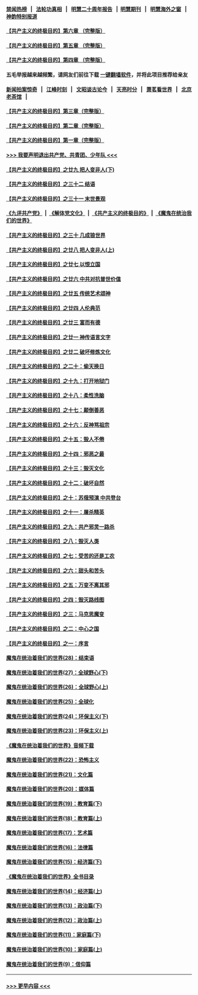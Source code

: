#### [禁闻热榜](热点新闻.md?=0)  &nbsp;&nbsp;|&nbsp;&nbsp; [法轮功真相](https://github.com/gfw-breaker/truth/blob/master/README.md?=0) &nbsp;&nbsp;|&nbsp;&nbsp; [明慧二十周年报告](https://github.com/gfw-breaker/mh-reports/blob/master/README.md?=0) &nbsp;&nbsp;|&nbsp;&nbsp;[明慧期刊](https://github.com/gfw-breaker/mh-qikan) &nbsp;&nbsp;|&nbsp;&nbsp; [明慧海外之窗](https://github.com/gfw-breaker/mh-news/blob/master/README.md?=0) &nbsp;&nbsp;|&nbsp;&nbsp; [神韵特别报道](https://github.com/gfw-breaker/mh-news/blob/master/shenyun.md?=0)
#### [【共产主义的终极目的】第六章 （完整版）](../pages/nsc422/n11428913.md?t=03040602) 
#### [【共产主义的终极目的】第五章 （完整版）](../pages/nsc422/n11428912.md?t=03040602) 
#### [【共产主义的终极目的】第四章 （完整版）](../pages/nsc422/n11428907.md?t=03040602) 
#### 五毛举报越来越频繁，请网友们前往下载 [一键翻墙软件](https://github.com/gfw-breaker/ssr-accounts)，并将此项目推荐给亲友
#### [新闻拍案惊奇](https://github.com/gfw-breaker/banned-news/blob/master/pages/link4.md) &nbsp;&nbsp;|&nbsp;&nbsp; [江峰时刻](https://github.com/gfw-breaker/banned-news/blob/master/pages/link4.md) &nbsp;&nbsp;|&nbsp;&nbsp; [文昭谈古论今](https://github.com/gfw-breaker/banned-news/blob/master/pages/link4.md) &nbsp;&nbsp;|&nbsp;&nbsp; [天亮时分](https://github.com/gfw-breaker/banned-news/blob/master/pages/link4.md) &nbsp;&nbsp;|&nbsp;&nbsp; [萧茗看世界](https://github.com/gfw-breaker/banned-news/blob/master/pages/link4.md) &nbsp;&nbsp;|&nbsp;&nbsp; [北京老茶馆](https://github.com/gfw-breaker/banned-news/blob/master/pages/link4.md) &nbsp;&nbsp;|&nbsp;&nbsp; 
#### [【共产主义的终极目的】第三章（完整版）](../pages/nsc422/n11428848.md?t=03040602) 
#### [【共产主义的终极目的】第二章（完整版）](../pages/nsc422/n11428831.md?t=03040602) 
#### [【共产主义的终极目的】第一章（完整版）](../pages/nsc422/n11417651.md?t=03040602) 
#### [>>> 我要声明退出共产党、共青团、少年队 <<<](https://github.com/begood0513/goodnews/blob/master/quit/letter.md) 
#### [【共产主义的终极目的】之廿九 把人变非人(下)](../pages/nsc422/n11344140.md?t=03040602) 
#### [【共产主义的终极目的】之三十二 结语](../pages/nsc422/n11360535.md?t=03040602) 
#### [【共产主义的终极目的】之三十一 末世景观](../pages/nsc422/n11351129.md?t=03040602) 
#### [《九评共产党》](https://github.com/begood0513/9ping.md/blob/master/README.md) &nbsp;|&nbsp; [《解体党文化》](../../../../jtdwh.md/blob/master/README.md)  &nbsp;|&nbsp; [《共产主义的终极目的》](../../../../gczydzjmd.md/blob/master/README.md) &nbsp;|&nbsp; [《魔鬼在统治我们的世界》](../../../../mgztzwmdsj.md/blob/master/README.md) 
#### [【共产主义的终极目的】之三十 几成狼世界](../pages/nsc422/n11348280.md?t=03040602) 
#### [【共产主义的终极目的】之廿八 把人变非人(上)](../pages/nsc422/n11340492.md?t=03040602) 
#### [【共产主义的终极目的】之廿七 以恨立国](../pages/nsc422/n11336944.md?t=03040602) 
#### [【共产主义的终极目的】之廿六 中共对抗普世价值](../pages/nsc422/n11324785.md?t=03040602) 
#### [【共产主义的终极目的】之廿五 传统艺术颂神](../pages/nsc422/n11296396.md?t=03040602) 
#### [【共产主义的终极目的】之廿四 人伦典范](../pages/nsc422/n11296397.md?t=03040602) 
#### [【共产主义的终极目的】之廿三 富而有德](../pages/nsc422/n11283598.md?t=03040602) 
#### [【共产主义的终极目的】之廿一 神传语言文字](../pages/nsc422/n11263265.md?t=03040602) 
#### [【共产主义的终极目的】之廿二 破坏修炼文化](../pages/nsc422/n11245728.md?t=03040602) 
#### [【共产主义的终极目的】之二十：偷天换日](../pages/nsc422/n11238846.md?t=03040602) 
#### [【共产主义的终极目的】之十九：打开地狱门](../pages/nsc422/n11206376.md?t=03040602) 
#### [【共产主义的终极目的】之十八：柔性洗脑](../pages/nsc422/n11199994.md?t=03040602) 
#### [【共产主义的终极目的】之十七：颠倒善恶](../pages/nsc422/n11179782.md?t=03040602) 
#### [【共产主义的终极目的】之十六：反神骂祖宗](../pages/nsc422/n11166798.md?t=03040602) 
#### [【共产主义的终极目的】之十五：毁人不倦](../pages/nsc422/n11166792.md?t=03040602) 
#### [【共产主义的终极目的】之十四：邪恶之最](../pages/nsc422/n11150249.md?t=03040602) 
#### [【共产主义的终极目的】之十三：毁灭文化](../pages/nsc422/n11135227.md?t=03040602) 
#### [【共产主义的终极目的】之十二：破坏自然](../pages/nsc422/n11135214.md?t=03040602) 
#### [【共产主义的终极目的】之十：苏俄预演 中共登台](../pages/nsc422/n11118424.md?t=03040602) 
#### [【共产主义的终极目的】之十一：屠杀精英](../pages/nsc422/n11118442.md?t=03040602) 
#### [【共产主义的终极目的】之九：共产邪灵一路杀](../pages/nsc422/n11114139.md?t=03040602) 
#### [【共产主义的终极目的】之八：毁灭人类](../pages/nsc422/n11108503.md?t=03040602) 
#### [【共产主义的终极目的】之七：受苦的还是工农](../pages/nsc422/n11101809.md?t=03040602) 
#### [【共产主义的终极目的】之六：甜头和苦头](../pages/nsc422/n11096971.md?t=03040602) 
#### [【共产主义的终极目的】之五：万变不离其邪](../pages/nsc422/n11091285.md?t=03040602) 
#### [【共产主义的终极目的】之四：毁灭路线图](../pages/nsc422/n11086284.md?t=03040602) 
#### [【共产主义的终极目的】之三：马克思魔变](../pages/nsc422/n11061941.md?t=03040602) 
#### [【共产主义的终极目的】之二：中心之国](../pages/nsc422/n11047728.md?t=03040602) 
#### [【共产主义的终极目的】之一：序言](../pages/nsc422/n11086077.md?t=03040602) 
#### [魔鬼在统治着我们的世界(28)：结束语](../pages/nsc422/n10936246.md?t=03040602) 
#### [魔鬼在统治着我们的世界(27)：全球野心(下)](../pages/nsc422/n10928319.md?t=03040602) 
#### [魔鬼在统治着我们的世界(26)：全球野心(上)](../pages/nsc422/n10900318.md?t=03040602) 
#### [魔鬼在统治着我们的世界(25)：全球化](../pages/nsc422/n10788205.md?t=03040602) 
#### [魔鬼在统治着我们的世界(24)：环保主义(下)](../pages/nsc422/n10695307.md?t=03040602) 
#### [魔鬼在统治着我们的世界(23)：环保主义(上)](../pages/nsc422/n10688613.md?t=03040602) 
#### [《魔鬼在统治着我们的世界》音频下载](../pages/nsc422/n10635553.md?t=03040602) 
#### [魔鬼在统治着我们的世界(22)：恐怖主义](../pages/nsc422/n10614727.md?t=03040602) 
#### [魔鬼在统治着我们的世界(21)：文化篇](../pages/nsc422/n10597706.md?t=03040602) 
#### [魔鬼在统治着我们的世界(20)：媒体篇](../pages/nsc422/n10586579.md?t=03040602) 
#### [魔鬼在统治着我们的世界(19)：教育篇(下)](../pages/nsc422/n10564808.md?t=03040602) 
#### [魔鬼在统治着我们的世界(18)：教育篇(上)](../pages/nsc422/n10526970.md?t=03040602) 
#### [魔鬼在统治着我们的世界(17)：艺术篇](../pages/nsc422/n10499093.md?t=03040602) 
#### [魔鬼在统治着我们的世界(16)：法律篇](../pages/nsc422/n10485969.md?t=03040602) 
#### [魔鬼在统治着我们的世界(15)：经济篇(下)](../pages/nsc422/n10469975.md?t=03040602) 
#### [《魔鬼在统治着我们的世界》全书目录](../pages/nsc422/n10464261.md?t=03040602) 
#### [魔鬼在统治着我们的世界(14)：经济篇(上)](../pages/nsc422/n10457370.md?t=03040602) 
#### [魔鬼在统治着我们的世界(13)：政治篇(下)](../pages/nsc422/n10448270.md?t=03040602) 
#### [魔鬼在统治着我们的世界(12)：政治篇(上)](../pages/nsc422/n10444576.md?t=03040602) 
#### [魔鬼在统治着我们的世界(11)：家庭篇(下)](../pages/nsc422/n10440961.md?t=03040602) 
#### [魔鬼在统治着我们的世界(10)：家庭篇(上)](../pages/nsc422/n10435448.md?t=03040602) 
#### [魔鬼在统治着我们的世界(9)：信仰篇](../pages/nsc422/n10432159.md?t=03040602) 

----
#### [ >>> 更早内容 <<< ](../indexes/nsc422-earlier.md)
